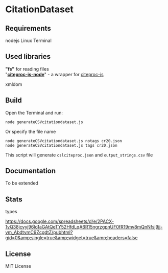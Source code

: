 # CitationDataset

## Requirements
 
 nodejs
 Linux Terminal

## Used libraries
<p><strong>"fs"</strong> for reading files<br />"<a href="https://www.npmjs.com/package/citeproc-js-node" target="_blank" rel="noopener"><strong>citeproc-js-node</strong></a>" - a wrapper for <a href="https://github.com/Juris-M/citeproc-js" target="_blank" rel="noopener">citeproc-js</a></p>
xmldom

## Build

Open the Terminal and run:

    node generateCSVcitationdataset.js

Or specify the file name

    node generateCSVcitationdataset.js notags cr20.json
    node generateCSVcitationdataset.js tags cr20.json

 
This script will generate `cslciteproc.json` and `output_strings.csv` file

## Documentation

To be extended

## Stats
 types

https://docs.google.com/spreadsheets/d/e/2PACX-1vQ38jcvyj96lo1aGAtQeTY52HfdLqA6R15ngrzgpnUF0fR19mv8mQnNfsj9jj-vm_AbdtvmC9ZcgdtZ/pubhtml?gid=0&amp;single=true&amp;widget=true&amp;headers=false

## License

MIT License
